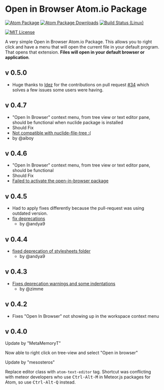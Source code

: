 # Open in Browser Atom.io Package

[![Atom Package](https://img.shields.io/apm/v/open-in-browser.svg)](https://atom.io/packages/open-in-browser)
[![Atom Package Downloads](https://img.shields.io/apm/dm/open-in-browser.svg)](https://atom.io/packages/open-in-browser)
[![Build Status (Linux)](https://travis-ci.org/magbicaleman/open-in-browser.svg?branch=master)](https://travis-ci.org/magbicaleman/open-in-browser)
<!-- [![Build Status (Windows)](https://ci.appveyor.com/api/projects/status/XXXXXXXXX?svg=true)](https://ci.appveyor.com/project/magbicaleman/open-in-browser) -->
[![MIT License](http://img.shields.io/badge/license-MIT-blue.svg?style=flat)](https://github.com/magbicaleman/open-in-browser/blob/master/LICENSE.md)

A very simple Open in Browser Atom.io Package. This allows you to right click
and have a menu that will open the current file in your default program. That
opens that extension. **Files will open in your default browser or
application**.

## v 0.5.0
 - Huge thanks to [ldez](https://github.com/ldez) for the contributions on pull request [#34](https://github.com/magbicaleman/open-in-browser/pull/34) which solves a few issues some users were having.

## v 0.4.7
* "Open In Browser" context menu, from tree view or text editor pane, should be
  functional when nuclide package is installed
* Should Fix
 * [Not compatible with nuclide-file-tree :(](https://github.com/magbicaleman/open-in-browser/issues/29)
 * by @aiboy

## v 0.4.6
* "Open In Browser" context menu, from tree view or text editor pane, should be
  functional
* Should Fix
 * [Failed to activate the open-in-browser package](https://github.com/magbicaleman/open-in-browser/issues/17)

## v 0.4.5
* Had to apply fixes differently because the pull-request was using outdated version.
* [fix deprecations](https://github.com/andya9/open-in-browser/commit/de3e796bd6f26e3e87c43ac56664b58f7558c93e)
  * by @andya9

## v 0.4.4

* [fixed deprecation of stylesheets folder](https://github.com/magbicaleman/open-in-browser/pull/14)
  * by @andya9

## v 0.4.3

* [Fixes deprecation warnings and some indentations](https://github.com/magbicaleman/open-in-browser/pull/12)
  * by @zimme


## v 0.4.2

* Fixes "Open In Browser" not showing up in the workspace context menu

## v 0.4.0


Update by "MetaMemoryT"

Now able to right click on tree-view and select "Open in browser"

Update by "mesosteros"

Replace editor class with `atom-text-editor` tag.
Shortcut was conflicting with meteor developers who use <kbd>Ctrl-Alt-M</kbd> in
Meteor.js packages for Atom, so use <kbd>Ctrl-Alt-Q</kbd> instead.
